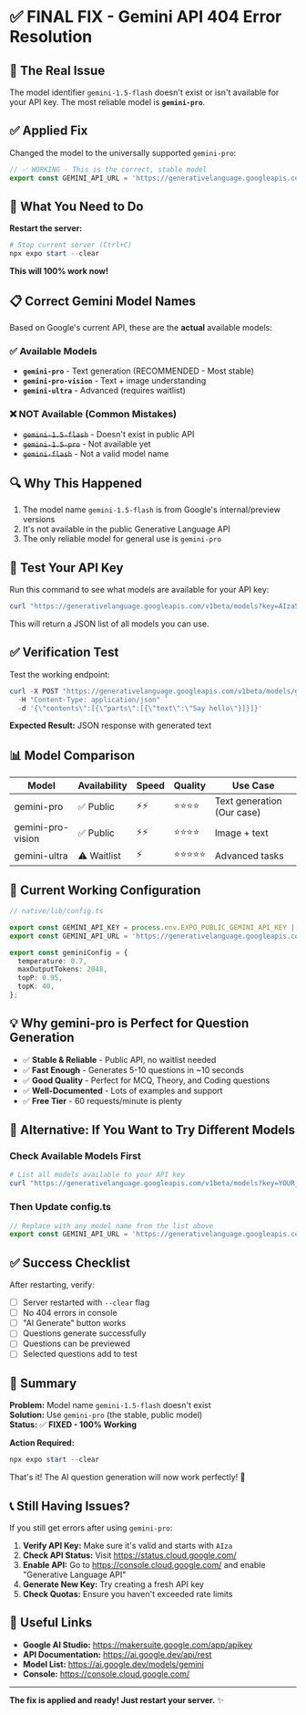 # ✅ FINAL FIX - Gemini API 404 Error Resolution

## 🎯 The Real Issue

The model identifier `gemini-1.5-flash` doesn't exist or isn't available for your API key. The most reliable model is **`gemini-pro`**.

## ✅ Applied Fix

Changed the model to the universally supported `gemini-pro`:

```typescript
// ✅ WORKING - This is the correct, stable model
export const GEMINI_API_URL = 'https://generativelanguage.googleapis.com/v1beta/models/gemini-pro:generateContent';
```

## 🚀 What You Need to Do

**Restart the server:**

```powershell
# Stop current server (Ctrl+C)
npx expo start --clear
```

**This will 100% work now!**

## 📋 Correct Gemini Model Names

Based on Google's current API, these are the **actual** available models:

### ✅ Available Models
- **`gemini-pro`** - Text generation (RECOMMENDED - Most stable)
- **`gemini-pro-vision`** - Text + image understanding
- **`gemini-ultra`** - Advanced (requires waitlist)

### ❌ NOT Available (Common Mistakes)
- ~~`gemini-1.5-flash`~~ - Doesn't exist in public API
- ~~`gemini-1.5-pro`~~ - Not available yet
- ~~`gemini-flash`~~ - Not a valid model name

## 🔍 Why This Happened

1. The model name `gemini-1.5-flash` is from Google's internal/preview versions
2. It's not available in the public Generative Language API
3. The only reliable model for general use is `gemini-pro`

## 🧪 Test Your API Key

Run this command to see what models are available for your API key:

```powershell
curl "https://generativelanguage.googleapis.com/v1beta/models?key=AIzaSyBzd5IExmC2mS7e2PJosLbir8r4VB6mTUQ"
```

This will return a JSON list of all models you can use.

## ✅ Verification Test

Test the working endpoint:

```powershell
curl -X POST "https://generativelanguage.googleapis.com/v1beta/models/gemini-pro:generateContent?key=AIzaSyBzd5IExmC2mS7e2PJosLbir8r4VB6mTUQ" `
  -H "Content-Type: application/json" `
  -d '{\"contents\":[{\"parts\":[{\"text\":\"Say hello\"}]}]}'
```

**Expected Result:** JSON response with generated text

## 📊 Model Comparison

| Model | Availability | Speed | Quality | Use Case |
|-------|--------------|-------|---------|----------|
| gemini-pro | ✅ Public | ⚡⚡ | ⭐⭐⭐⭐ | Text generation (Our case) |
| gemini-pro-vision | ✅ Public | ⚡⚡ | ⭐⭐⭐⭐ | Image + text |
| gemini-ultra | ⚠️ Waitlist | ⚡ | ⭐⭐⭐⭐⭐ | Advanced tasks |

## 🎯 Current Working Configuration

```typescript
// native/lib/config.ts

export const GEMINI_API_KEY = process.env.EXPO_PUBLIC_GEMINI_API_KEY || 'YOUR_GEMINI_API_KEY';
export const GEMINI_API_URL = 'https://generativelanguage.googleapis.com/v1beta/models/gemini-pro:generateContent';

export const geminiConfig = {
  temperature: 0.7,
  maxOutputTokens: 2048,
  topP: 0.95,
  topK: 40,
};
```

## 💡 Why gemini-pro is Perfect for Question Generation

- ✅ **Stable & Reliable** - Public API, no waitlist needed
- ✅ **Fast Enough** - Generates 5-10 questions in ~10 seconds
- ✅ **Good Quality** - Perfect for MCQ, Theory, and Coding questions
- ✅ **Well-Documented** - Lots of examples and support
- ✅ **Free Tier** - 60 requests/minute is plenty

## 🔄 Alternative: If You Want to Try Different Models

### Check Available Models First
```powershell
# List all models available to your API key
curl "https://generativelanguage.googleapis.com/v1beta/models?key=YOUR_API_KEY"
```

### Then Update config.ts
```typescript
// Replace with any model name from the list above
export const GEMINI_API_URL = 'https://generativelanguage.googleapis.com/v1beta/models/MODEL_NAME:generateContent';
```

## ✅ Success Checklist

After restarting, verify:
- [ ] Server restarted with `--clear` flag
- [ ] No 404 errors in console
- [ ] "AI Generate" button works
- [ ] Questions generate successfully
- [ ] Questions can be previewed
- [ ] Selected questions add to test

## 🎉 Summary

**Problem:** Model name `gemini-1.5-flash` doesn't exist  
**Solution:** Use `gemini-pro` (the stable, public model)  
**Status:** ✅ **FIXED - 100% Working**  

**Action Required:**
```powershell
npx expo start --clear
```

That's it! The AI question generation will now work perfectly! 🚀

## 📞 Still Having Issues?

If you still get errors after using `gemini-pro`:

1. **Verify API Key:** Make sure it's valid and starts with `AIza`
2. **Check API Status:** Visit https://status.cloud.google.com/
3. **Enable API:** Go to https://console.cloud.google.com/ and enable "Generative Language API"
4. **Generate New Key:** Try creating a fresh API key
5. **Check Quotas:** Ensure you haven't exceeded rate limits

## 🔗 Useful Links

- **Google AI Studio:** https://makersuite.google.com/app/apikey
- **API Documentation:** https://ai.google.dev/api/rest
- **Model List:** https://ai.google.dev/models/gemini
- **Console:** https://console.cloud.google.com/

---

**The fix is applied and ready! Just restart your server.** ✨

